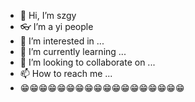 - 👋 Hi, I’m szgy
- 👓 I’m a yi people
- 👀 I’m interested in ...
- 🌱 I’m currently learning ...
- 💞️ I’m looking to collaborate on ...
- 📫 How to reach me ...
- 😁😁😁😁😁😁😁😁😁😁😁😁😁😁😁😁😁😁

<!---
szgyFee/szgyFee is a ✨ special ✨ repository because its `README.md` (this file) appears on your GitHub profile.
You can click the Preview link to take a look at your changes.
--->
